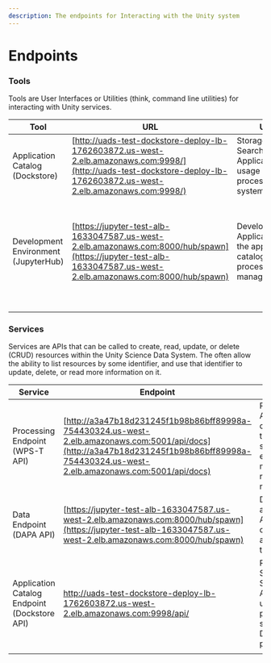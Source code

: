```yaml
---
description: The endpoints for Interacting with the Unity system
---
```


# Endpoints

### Tools

Tools are User Interfaces or Utilities (think, command line utilities) for interacting with Unity services.&#x20;

| Tool                                 | URL                                                                                                                                                                    | Usage                                                                                     | Tutorial                                                                                                                                                                                                          |
| ------------------------------------ | ---------------------------------------------------------------------------------------------------------------------------------------------------------------------- | ----------------------------------------------------------------------------------------- | ----------------------------------------------------------------------------------------------------------------------------------------------------------------------------------------------------------------- |
| Application Catalog (Dockstore)      | [http://uads-test-dockstore-deploy-lb-1762603872.us-west-2.elb.amazonaws.com:9998/](http://uads-test-dockstore-deploy-lb-1762603872.us-west-2.elb.amazonaws.com:9998/) | Storage and Search of Applications for usage in the processing system.                    | TBD                                                                                                                                                                                                               |
| Development Environment (JupyterHub) | [https://jupyter-test-alb-1633047587.us-west-2.elb.amazonaws.com:8000/hub/spawn](https://jupyter-test-alb-1633047587.us-west-2.elb.amazonaws.com:8000/hub/spawn)       | Develop Applications for the application catalog. low-level process/execution management. | <p><a href="https://jupyterlab.readthedocs.io/en/stable/getting_started/overview.html">Getting Started with Jupyter Lab</a></p><p><a href="https://jupyter.org/try-jupyter/lab/">Jupyter-Lab Tutorial<br></a></p> |
|                                      |                                                                                                                                                                        |                                                                                           |                                                                                                                                                                                                                   |
|                                      |                                                                                                                                                                        |                                                                                           |                                                                                                                                                                                                                   |

### Services

Services are APIs that can be called to create, read, update, or delete (CRUD) resources within the Unity Science Data System. The often allow the ability to list resources by some identifier, and use that identifier to update, delete, or read more information on it.

| Service                                      | Endpoint                                                                                                                                                                                   | Usage                                                                                                                                                                                                                                   | Tutorial |
| -------------------------------------------- | ------------------------------------------------------------------------------------------------------------------------------------------------------------------------------------------ | --------------------------------------------------------------------------------------------------------------------------------------------------------------------------------------------------------------------------------------- | -------- |
| Processing Endpoint (WPS-T API)              | [http://a3a47b18d231245f1b98b86bff89998a-754430324.us-west-2.elb.amazonaws.com:5001/api/docs](http://a3a47b18d231245f1b98b86bff89998a-754430324.us-west-2.elb.amazonaws.com:5001/api/docs) | Request Application deployment to the processing system, execute, monitor and retrieve job results.                                                                                                                                     | TBD      |
| Data Endpoint (DAPA API)                     | [https://jupyter-test-alb-1633047587.us-west-2.elb.amazonaws.com:8000/hub/spawn](https://jupyter-test-alb-1633047587.us-west-2.elb.amazonaws.com:8000/hub/spawn)                           | Data Access and Processing API for finding data of interest and requesting transformations                                                                                                                                              | TBD      |
| Application Catalog Endpoint (Dockstore API) | [http://uads-test-dockstore-deploy-lb-1762603872.us-west-2.elb.amazonaws.com:9998/api/ ](http://uads-test-dockstore-deploy-lb-1762603872.us-west-2.elb.amazonaws.com:9998/api/)            | Registration, Storage, and Search of Applications for usage in the processing system. Documentation provided [here](http://uads-test-dockstore-deploy-lb-1762603872.us-west-2.elb.amazonaws.com:9998/api/static/swagger-ui/index.html). | TBD      |
|                                              |                                                                                                                                                                                            |                                                                                                                                                                                                                                         |          |
